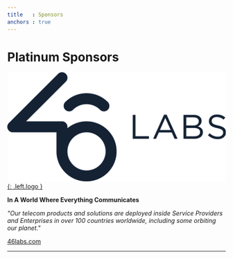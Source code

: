 ```yaml
---
title   : Sponsors
anchors : true
---
```



# Platinum Sponsors

<div markdown="1" class="computer-icon-text-columns">
<div markdown="1" class="icon">

[![](/images/46labs-logo.png){: .left.logo }](https://46labs.com)

</div>
<div markdown="1" class="text">

**In A World Where Everything Communicates**

*"Our telecom products and solutions are deployed inside Service Providers and Enterprises in over 100 countries worldwide, including some orbiting our planet."*

[46labs.com](https://46labs.com)

</div>
</div>

----
